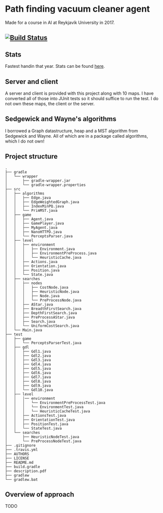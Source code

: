 # Path finding vacuum cleaner agent 
Made for a course in AI at Reykjavík University in 2017. 

## [![Build Status](https://travis-ci.org/JonSteinn/VacuumCleanerAgent.svg?branch=master)](https://travis-ci.org/JonSteinn/VacuumCleanerAgent)

## Stats
Fastest handin that year. Stats can be found [here](https://docs.google.com/spreadsheets/d/1pYKJ_a5K4XxxZ1q8YwL4wYrWxpgpm36-Zy5e_yazva0/edit?usp=sharing).

## Server and client
A server and client is provided with this project along with 10 maps. I have converted all of those into JUnit tests so it should suffice to run the test. I do not own these maps, the client or the server.

## Sedgewick and Wayne's algorithms
I borrowed a Graph datastructure, heap and a MST algorithm from Sedgewick and Wayne. All of which are in a package called algorithms, which I do not own!

## Project structure
    .
    ├── gradle
    │   └── wrapper
    │       ├── gradle-wrapper.jar
    │       └── gradle-wrapper.properties
    ├── src
    │   ├── algorithms
    │   │   ├── Edge.java
    │   │   ├── EdgeWeightedGraph.java
    │   │   ├── IndexMinPQ.java
    │   │   └── PrimMST.java
    │   ├── game
    │   │   ├── Agent.java
    │   │   ├── GamePlayer.java
    │   │   ├── MyAgent.java
    │   │   ├── NanoHTTPD.java
    │   │   └── PerceptsParser.java
    │   ├── level
    │   │   ├── environment
    │   │   │   ├── Environment.java
    │   │   │   ├── EnvironmentPreProcess.java
    │   │   │   └── HeuristicCache.java
    │   │   ├── Actions.java
    │   │   ├── Orientation.java
    │   │   ├── Position.java
    │   │   └── State.java
    │   ├── searches
    │   │   ├── nodes
    │   │   │   ├── CostNode.java
    │   │   │   ├── HeuristicNode.java
    │   │   │   ├── Node.java
    │   │   │   └── PreProcessNode.java
    │   │   ├── AStar.java
    │   │   ├── BreadthFirstSearch.java
    │   │   ├── DepthFirstSearch.java
    │   │   ├── PreProcessAStar.java
    │   │   ├── Search.java
    │   │   └── UniformCostSearch.java
    │   └── Main.java
    ├── test
    │   ├── game
    │   │   └── PerceptsParserTest.java
    │   ├── gdl
    │   │   ├── Gdl1.java
    │   │   ├── Gdl2.java
    │   │   ├── Gdl3.java
    │   │   ├── Gdl4.java
    │   │   ├── Gdl5.java
    │   │   ├── Gdl6.java
    │   │   ├── Gdl7.java
    │   │   ├── Gdl8.java
    │   │   ├── Gdl9.java
    │   │   └── Gdl10.java
    │   ├── level
    │   │   │── environment
    │   │   │   └── EnvironmentPreProcessTest.java
    │   │   │   └── EnvironmentTest.java
    │   │   │   └── HeuristicCacheTest.java
    │   │   ├── ActionsTest.java
    │   │   ├── OrientationTest.java
    │   │   ├── PositionTest.java
    │   │   └── StateTest.java
    │   └── searches
    │       ├── HeuristicNodeTest.java
    │       └── PreProcessNodeTest.java
    ├── .gitignore
    ├── .travis.yml
    ├── AUTHORS
    ├── LICENSE
    ├── README.md
    ├── build.gradle
    ├── description.pdf
    ├── gradlew
    └── gradlew.bat

## Overview of approach
TODO
